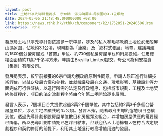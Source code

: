 ```yaml
---
layout: post
title: 土地共享先導計劃再多一宗申請　涉元朗屏山馮家圍約3.1公頃地
date: 2024-05-06 21:48:48.000000000 +08:00
link: https://news.rthk.hk/rthk/ch/component/k2/1752051-20240506.htm
categories: rthk
---
```


發展局土地共享先導計劃接獲多一宗申請，涉及的私人和毗鄰政府土地位於元朗屏山馮家圍，佔地約3.1公頃，現時劃為「康樂」及「鄉村式發展」地帶，建議興建約1500個公營房屋或「首置」單位、約700個私營房屋單位和附屬設施，住用總樓面面積約11萬7千多平方米。申請由Brasilia Limited提交，母公司為利安投資（集團）有限公司。

發展局表示，較早前接獲的6宗申請均獲政府原則性同意，申請人現正進行詳細技術評估，以敲定發展方案和參數，並就擬議發展在交通、環境影響、基建設計等方面完成可行性評估，以進行所需的法定及行政程序，包括城市規劃、工程及土地契約修訂程序，項目的法定改劃程序將由今年第二季開始逐步展開。

發言人表示，7個項目合共提供超過3萬2千個單位，其中包括約2萬3千多個公營房屋單位，涉及土地面積共約43公頃。發言人指，隨著政府主導的造地項目陸續到位，透過先導計劃預設房屋單位數目和房屋類別組合，以增加房屋供應的需要經已降低，所以先導計劃申請期已在昨日結束，但歡迎私人土地擁有人在符合法定規劃程序和契約修訂的前提下，利用其土地進行較高增值用途的發展。
